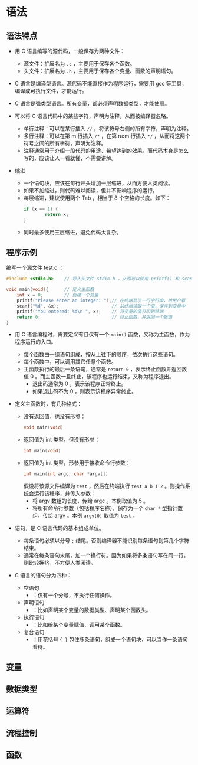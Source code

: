 # 语法

## 语法特点

- 用 C 语言编写的源代码，一般保存为两种文件：
  - 源文件：扩展名为 `.c` ，主要用于保存各个函数。
  - 头文件：扩展名为 `.h` ，主要用于保存各个变量、函数的声明语句。
- C 语言是编译型语言。源代码不能直接作为程序运行，需要用 gcc 等工具，编译成可执行文件，才能运行。
- C 语言是强类型语言。所有变量，都必须声明数据类型，才能使用。

- 可以将 C 语言代码中的某些字符，声明为注释，从而被编译器忽略。
  - 单行注释：可以在某行插入 `//` ，将该符号右侧的所有字符，声明为注释。
  - 多行注释：可以在第 m 行插入 `/*` ，在第 n≥m 行插入 `*/` ，从而将这两个符号之间的所有字符，声明为注释。
  - 注释通常用于介绍一段代码的用途、希望达到的效果。而代码本身是怎么写的，应该让人一看就懂，不需要讲解。

- 缩进
  - 一个语句块，应该在每行开头增加一层缩进，从而方便人类阅读。
  - 如果不加缩进，则代码难以阅读，但并不影响程序的运行。
  - 每层缩进，建议使用两个 Tab ，相当于 8 个空格的长度。如下：
    ```c
    if (x == 1) {
            return x;
    }
    ```
  - 同时最多使用三层缩进，避免代码太复杂。

## 程序示例

编写一个源文件 test.c ：

```c
#include <stdio.h>    // 导入头文件 stdio.h ，从而可以使用 printf() 和 scanf() 函数

void main(void){      // 定义主函数
    int x = 0;        // 创建一个变量
    printf("Please enter an integer: ");// 在终端显示一行字符串，给用户看
    scanf("%d", &x);                    // 从终端读取一个值，保存到变量中
    printf("You entered: %d\n ", x);    // 将变量的值打印到终端
    return 0;                           // 终止函数，并返回一个数值
}
```

- 用 C 语言编程时，需要定义有且仅有一个 `main()` 函数，又称为主函数，作为程序运行的入口。
  - 每个函数由一组语句组成，按从上往下的顺序，依次执行这些语句。
  - 每个函数中，可以调用其它任意个函数。
  - 主函数执行的最后一条语句，通常是 `return 0` ，表示终止函数并返回数值 0 。而主函数一旦终止，该程序也运行结束，又称为程序退出。
    - 退出码通常为 0 ，表示该程序正常终止。
    - 如果退出码不为 0 ，则表示该程序异常终止。

- 定义主函数时，有几种格式：
  - 没有返回值，也没有形参：
    ```c
    void main(void)
    ```
  - 返回值为 int 类型，但没有形参：
    ```c
    int main(void)
    ```
  - 返回值为 int 类型，形参用于接收命令行参数：
    ```c
    int main(int argc, char *argv[])
    ```
    假设将该源文件编译为 `test` ，然后在终端执行 `test a b 1 2` 。则操作系统会运行该程序，并传入参数：
    - 将 argv 数组的长度，传给 argc 。本例取值为 5 。
    - 将所有命令行参数（包括程序名称），保存为一个 `char *` 型指针数组，传给 argv 。本例 `argv[0]` 取值为 `test` 。

- 语句，是 C 语言代码的基本组成单位。
  - 每条语句必须以分号 `;` 结尾。否则编译器不能识别每条语句到第几个字符结束。
  - 通常在每条语句末尾，加一个换行符。因为如果将多条语句写在同一行，则比较拥挤，不方便人类阅读。

- C 语言的语句分为四种：
  - 空语句
    - ：仅有一个分号，不执行任何操作。
  - 声明语句
    - ：比如声明某个变量的数据类型、声明某个函数头。
  - 执行语句
    - ：比如给某个变量赋值、调用某个函数。
  - 复合语句
    - ：用花括号 `{ }` 包住多条语句，组成一个语句块，可以当作一条语句看待。



## 变量

## 数据类型

## 运算符

##  流程控制

## 函数
